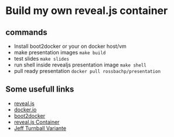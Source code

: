 # Build my own reveal.js container

## commands

  - Install boot2docker or your on docker host/vm
  - make presentation images
    `make build`
  - test slides
    `make slides`
  - run shell inside revealjs presentation image
    `make shell`
  - pull ready presentation
    `docker pull rossbachp/presentation`
        
## Some usefull links
  - [reveal.js](https://github.com/hakimel/reveal.js/)
  - [docker.io](http://www.docker.io)
  - [boot2docker](http://www.boot2docker.io)
  - [reveal.js Container](http://mindtrove.info/a-reveal.js-docker-base-image-with-onbuild/)
  - [Jeff Turnball Variante](http://kartar.net/2014/05/presenting-with-docker/)
